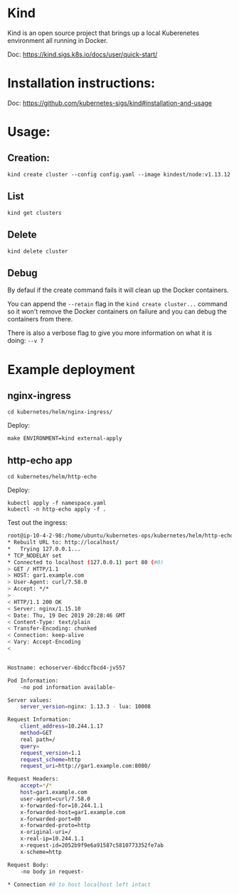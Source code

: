 Kind
=======
Kind is an open source project that brings up a local Kuberenetes environment all
running in Docker.

Doc: https://kind.sigs.k8s.io/docs/user/quick-start/


# Installation instructions:

Doc: https://github.com/kubernetes-sigs/kind#installation-and-usage


# Usage:

## Creation:
```
kind create cluster --config config.yaml --image kindest/node:v1.13.12
```

## List
```
kind get clusters
```

## Delete
```
kind delete cluster
```

## Debug
By defaul if the create command fails it will clean up the Docker containers.

You can append the `--retain` flag in the `kind create cluster...` command so 
it won't remove the Docker containers on failure and you can debug the containers
from there.

There is also a verbose flag to give you more information on what it is doing: `--v 7`

# Example deployment

## nginx-ingress

```
cd kubernetes/helm/nginx-ingress/
```

Deploy:
```
make ENVIRONMENT=kind external-apply
```

## http-echo app

```
cd kubernetes/helm/http-echo
```

Deploy:
```
kubectl apply -f namespace.yaml
kubectl -n http-echo apply -f .
```

Test out the ingress:
```bash
root@ip-10-4-2-98:/home/ubuntu/kubernetes-ops/kubernetes/helm/http-echo# curl -v http://localhost -H "HOST: gar1.example.com"
* Rebuilt URL to: http://localhost/
*   Trying 127.0.0.1...
* TCP_NODELAY set
* Connected to localhost (127.0.0.1) port 80 (#0)
> GET / HTTP/1.1
> HOST: gar1.example.com
> User-Agent: curl/7.58.0
> Accept: */*
> 
< HTTP/1.1 200 OK
< Server: nginx/1.15.10
< Date: Thu, 19 Dec 2019 20:28:46 GMT
< Content-Type: text/plain
< Transfer-Encoding: chunked
< Connection: keep-alive
< Vary: Accept-Encoding
< 


Hostname: echoserver-6bdccfbcd4-jv557

Pod Information:
	-no pod information available-

Server values:
	server_version=nginx: 1.13.3 - lua: 10008

Request Information:
	client_address=10.244.1.17
	method=GET
	real path=/
	query=
	request_version=1.1
	request_scheme=http
	request_uri=http://gar1.example.com:8080/

Request Headers:
	accept=*/*
	host=gar1.example.com
	user-agent=curl/7.58.0
	x-forwarded-for=10.244.1.1
	x-forwarded-host=gar1.example.com
	x-forwarded-port=80
	x-forwarded-proto=http
	x-original-uri=/
	x-real-ip=10.244.1.1
	x-request-id=2052b9f9e6a91587c5810773352fe7ab
	x-scheme=http

Request Body:
	-no body in request-

* Connection #0 to host localhost left intact
```